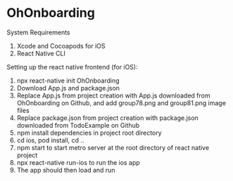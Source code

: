 # OhOnboarding


System Requirements

1. Xcode and Cocoapods for iOS
2. React Native CLI

Setting up the react native frontend (for iOS):

1. npx react-native init OhOnboarding
2. Download App.js and package.json
3. Replace App.js from project creation with App.js downloaded from OhOnboarding on Github, and add group78.png and group81.png image files
4. Replace package.json from project creation with package.json downloaded from TodoExample on Github
5. npm install dependencies in project root directory
6. cd ios, pod install, cd ..
7. npm start to start metro server at the root directory of react native project
8. npx react-native run-ios to run the ios app
9. The app should then load and run
